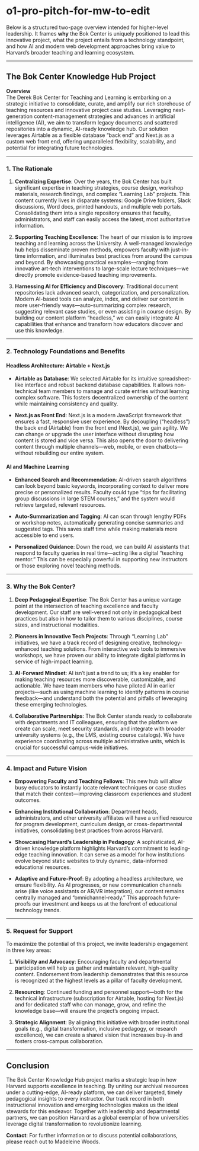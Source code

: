 # o1-pro-pitch-for-mw-to-edit

Below is a structured two-page overview intended for higher-level leadership. It frames **why** the Bok Center is uniquely positioned to lead this innovative project, what the project entails from a technology standpoint, and how AI and modern web development approaches bring value to Harvard’s broader teaching and learning ecosystem.

---

## The Bok Center Knowledge Hub Project

**Overview**  
The Derek Bok Center for Teaching and Learning is embarking on a strategic initiative to consolidate, curate, and amplify our rich storehouse of teaching resources and innovative project case studies. Leveraging next-generation content-management strategies and advances in artificial intelligence (AI), we aim to transform legacy documents and scattered repositories into a dynamic, AI-ready knowledge hub. Our solution leverages Airtable as a flexible database “back end” and Next.js as a custom web front end, offering unparalleled flexibility, scalability, and potential for integrating future technologies.

---

### 1. The Rationale

1. **Centralizing Expertise**: Over the years, the Bok Center has built significant expertise in teaching strategies, course design, workshop materials, research findings, and complex “Learning Lab” projects. This content currently lives in disparate systems: Google Drive folders, Slack discussions, Word docs, printed handouts, and multiple web portals. Consolidating them into a single repository ensures that faculty, administrators, and staff can easily access the latest, most authoritative information.

2. **Supporting Teaching Excellence**: The heart of our mission is to improve teaching and learning across the University. A well-managed knowledge hub helps disseminate proven methods, empowers faculty with just-in-time information, and illuminates best practices from around the campus and beyond. By showcasing practical examples—ranging from innovative art-tech interventions to large-scale lecture techniques—we directly promote evidence-based teaching improvements.

3. **Harnessing AI for Efficiency and Discovery**: Traditional document repositories lack advanced search, categorization, and personalization. Modern AI-based tools can analyze, index, and deliver our content in more user-friendly ways—auto-summarizing complex research, suggesting relevant case studies, or even assisting in course design. By building our content platform “headless,” we can easily integrate AI capabilities that enhance and transform how educators discover and use this knowledge.

---

### 2. Technology Foundations and Benefits

#### Headless Architecture: Airtable + Next.js

- **Airtable as Database**: We selected Airtable for its intuitive spreadsheet-like interface and robust backend database capabilities. It allows non-technical team members to manage and curate entries without learning complex software. This fosters decentralized ownership of the content while maintaining consistency and quality.

- **Next.js as Front End**: Next.js is a modern JavaScript framework that ensures a fast, responsive user experience. By decoupling (“headless”) the back end (Airtable) from the front end (Next.js), we gain agility. We can change or upgrade the user interface without disrupting how content is stored and vice versa. This also opens the door to delivering content through multiple channels—web, mobile, or even chatbots—without rebuilding our entire system.

#### AI and Machine Learning

- **Enhanced Search and Recommendation**: AI-driven search algorithms can look beyond basic keywords, incorporating context to deliver more precise or personalized results. Faculty could type “tips for facilitating group discussions in large STEM courses,” and the system would retrieve targeted, relevant resources.

- **Auto-Summarization and Tagging**: AI can scan through lengthy PDFs or workshop notes, automatically generating concise summaries and suggested tags. This saves staff time while making materials more accessible to end users.

- **Personalized Guidance**: Down the road, we can build AI assistants that respond to faculty queries in real time—acting like a digital “teaching mentor.” This can be especially powerful in supporting new instructors or those exploring novel teaching methods.

---

### 3. Why the Bok Center?

1. **Deep Pedagogical Expertise**: The Bok Center has a unique vantage point at the intersection of teaching excellence and faculty development. Our staff are well-versed not only in pedagogical best practices but also in how to tailor them to various disciplines, course sizes, and instructional modalities.

2. **Pioneers in Innovative Tech Projects**: Through “Learning Lab” initiatives, we have a track record of designing creative, technology-enhanced teaching solutions. From interactive web tools to immersive workshops, we have proven our ability to integrate digital platforms in service of high-impact learning.

3. **AI-Forward Mindset**: AI isn’t just a trend to us; it’s a key enabler for making teaching resources more discoverable, customizable, and actionable. We have team members who have piloted AI in earlier projects—such as using machine learning to identify patterns in course feedback—and understand both the potential and pitfalls of leveraging these emerging technologies.

4. **Collaborative Partnerships**: The Bok Center stands ready to collaborate with departments and IT colleagues, ensuring that the platform we create can scale, meet security standards, and integrate with broader university systems (e.g., the LMS, existing course catalogs). We have experience coordinating across multiple administrative units, which is crucial for successful campus-wide initiatives.

---

### 4. Impact and Future Vision

- **Empowering Faculty and Teaching Fellows**: This new hub will allow busy educators to instantly locate relevant techniques or case studies that match their context—improving classroom experiences and student outcomes.

- **Enhancing Institutional Collaboration**: Department heads, administrators, and other university affiliates will have a unified resource for program development, curriculum design, or cross-departmental initiatives, consolidating best practices from across Harvard.

- **Showcasing Harvard’s Leadership in Pedagogy**: A sophisticated, AI-driven knowledge platform highlights Harvard’s commitment to leading-edge teaching innovation. It can serve as a model for how institutions evolve beyond static websites to truly dynamic, data-informed educational resources.

- **Adaptive and Future-Proof**: By adopting a headless architecture, we ensure flexibility. As AI progresses, or new communication channels arise (like voice assistants or AR/VR integration), our content remains centrally managed and “omnichannel-ready.” This approach future-proofs our investment and keeps us at the forefront of educational technology trends.

---

### 5. Request for Support

To maximize the potential of this project, we invite leadership engagement in three key areas:

1. **Visibility and Advocacy**: Encouraging faculty and departmental participation will help us gather and maintain relevant, high-quality content. Endorsement from leadership demonstrates that this resource is recognized at the highest levels as a pillar of faculty development.

2. **Resourcing**: Continued funding and personnel support—both for the technical infrastructure (subscription for Airtable, hosting for Next.js) and for dedicated staff who can manage, grow, and refine the knowledge base—will ensure the project’s ongoing impact.

3. **Strategic Alignment**: By aligning this initiative with broader institutional goals (e.g., digital transformation, inclusive pedagogy, or research excellence), we can create a shared vision that increases buy-in and fosters cross-campus collaboration.

---

## Conclusion

The Bok Center Knowledge Hub project marks a strategic leap in how Harvard supports excellence in teaching. By uniting our archival resources under a cutting-edge, AI-ready platform, we can deliver targeted, timely pedagogical insights to every instructor. Our track record in both instructional innovation and emerging technologies makes us the ideal stewards for this endeavor. Together with leadership and departmental partners, we can position Harvard as a global exemplar of how universities leverage digital transformation to revolutionize learning.

**Contact**: For further information or to discuss potential collaborations, please reach out to Madeleine Woods.